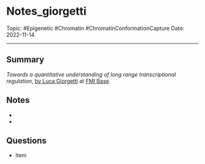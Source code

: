 
# Notes_giorgetti
Topic: #Epigenetic #Chromatin #ChromatinConformationCapture
Date: 2022-11-14

---

## Summary
*Towards a quantitative understanding of long range transcriptional regulation*, [by Luca Giorgetti](https://giorgettilab.org/) at [FMI Base](https://www.fmi.ch/).

## Notes
- 
- 
## Questions
- Item
